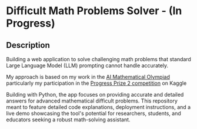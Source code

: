 # Difficult Math Problems Solver - (In Progress)  

## Description 

Building a web application to solve challenging math problems that standard Large Language Model (LLM) prompting cannot handle accurately. 

My approach is based on my work in  the [AI Mathematical Olympiad](https://aimoprize.com/) particularly my participation in the [Progress Prize 2 competition](https://www.kaggle.com/competitions/ai-mathematical-olympiad-progress-prize-2/) on  Kaggle

Building with Python, the app focuses on providing accurate and detailed answers for advanced mathematical difficult problems.
This repository meant to feature detailed code explanations, deployment instructions, and a live demo showcasing the tool's potential for researchers, students, and educators seeking a robust math-solving assistant.
